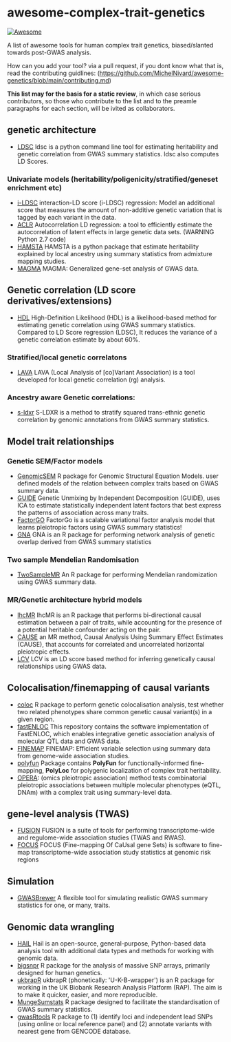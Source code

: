 # awesome-complex-trait-genetics

[![Awesome](https://awesome.re/badge.svg)](https://awesome.re)

A list of awesome tools for human complex trait genetics, biased/slanted towards post-GWAS analysis.

How can you add your tool? via a pull request, if you dont know what that is, read the contributing guidlines: (https://github.com/MichelNivard/awesome-genetics/blob/main/contributing.md)

**This list may for the basis for a static review**, in which case serious contributors, so those who contribute to the list and to the preamle paragraphs for each section, will be ivited as collaborators.


## genetic architecture

- [LDSC](https://github.com/bulik/ldsc) ldsc is a python command line tool for estimating heritability and genetic correlation from GWAS summary statistics. ldsc also computes LD Scores.
  

### Univariate models (heritability/poligenicity/stratified/geneset enrichment etc)

- [i-LDSC](https://github.com/lcrawlab/i-LDSC)   interaction-LD score (i-LDSC) regression: Model an additional score that measures the amount of non-additive genetic variation that is tagged by each variant in the data.
- [ACLR](https://github.com/arminschoech/ACLR) Autocorrelation LD regression: a tool to efficiently estimate the autocorrelation of latent effects in large genetic data sets. (WARNING Python 2.7 code)
- [HAMSTA](https://github.com/tszfungc/hamsta) HAMSTA is a python package that estimate heritability explained by local ancestry using summary statistics from admixture mapping studies.
- [MAGMA](https://cncr.nl/research/magma/) MAGMA: Generalized gene-set analysis of GWAS data. 


## Genetic correlation (LD score derivatives/extensions)


- [HDL](https://github.com/zhenin/HDL) High-Definition Likelihood (HDL) is a likelihood-based method for estimating genetic correlation using GWAS summary statistics. Compared to LD Score regression (LDSC), It reduces the variance of a genetic correlation estimate by about 60%.

### Stratified/local genetic correlatons

- [LAVA](https://github.com/josefin-werme/LAVA) LAVA (Local Analysis of [co]Variant Association) is a tool developed for local genetic correlation (rg) analysis.

### Ancestry aware Genetic correlations:

- [s-ldxr](https://github.com/huwenboshi/s-ldxr) S-LDXR is a method to stratify squared trans-ethnic genetic correlation by genomic annotations from GWAS summary statistics.

## Model trait relationships

### Genetic SEM/Factor models

- [GenomicSEM](https://github.com/GenomicSEM/GenomicSEM) R package for Genomic Structural Equation Models. user defined models of the relation between complex traits based on GWAS summary data.
- [GUIDE](https://github.com/daniel-lazarev/GUIDE) Genetic Unmixing by Independent Decomposition (GUIDE), uses ICA to estimate statistically independent latent factors that best express the patterns of association across many traits.
- [FactorGO](https://github.com/mancusolab/FactorGo) FactorGo is a scalable variational factor analysis model that learns pleiotropic factors using GWAS summary statistics!
- [GNA](https://github.com/GenomicNetworkAnalysis/GNA) GNA is an R package for performing network analysis of genetic overlap derived from GWAS summary statistics


### Two sample Mendelian Randomisation

- [TwoSampleMR](https://github.com/MRCIEU/TwoSampleMR) An R package for performing Mendelian randomization using GWAS summary data.

### MR/Genetic architecture hybrid models

- [lhcMR](https://github.com/LizaDarrous/lhcMR) lhcMR is an R package that performs bi-directional causal estimation between a pair of traits, while accounting for the presence of a potential heritable confounder acting on the pair.
- [CAUSE](https://github.com/jean997/cause) an MR method, Causal Analysis Using Summary Effect Estimates (CAUSE), that accounts for correlated and uncorrelated horizontal pleiotropic effects. 
- [LCV](https://github.com/lukejoconnor/LCV) LCV is an LD score based method for inferring genetically causal relationships using GWAS data.

## Colocalisation/finemapping of causal variants

- [coloc](https://github.com/chr1swallace/coloc) R package to perform genetic colocalisation analysis, test whether two related phenotypes share common genetic causal variant(s) in a given region.
- [fastENLOC](https://github.com/xqwen/fastenloc) This repository contains the software implementation of FastENLOC, which enables integrative genetic association analysis of molecular QTL data and GWAS data.
- [FINEMAP](http://www.christianbenner.com) FINEMAP: Efficient variable selection using summary data from genome-wide association studies. 
- [polyfun](https://github.com/omerwe/polyfun) Package contains **PolyFun** for functionally-informed fine-mapping, **PolyLoc** for polygenic localization of complex trait heritability.
- [OPERA](https://github.com/wuyangf7/OPERA): (omics pleiotropic association) method tests combinatorial pleiotropic associations between multiple molecular phenotypes (eQTL, DNAm) with a complex trait using summary-level data.

## gene-level analysis (TWAS)

- [FUSION](https://github.com/gusevlab/fusion_twas) FUSION is a suite of tools for performing transcriptome-wide and regulome-wide association studies (TWAS and RWAS). 
- [FOCUS](https://github.com/mancusolab/ma-focus) FOCUS (Fine-mapping Of CaUsal gene Sets) is software to fine-map transcriptome-wide association study statistics at genomic risk regions



## Simulation

- [GWASBrewer](https://github.com/jean997/GWASBrewer) A flexible tool for simulating realistic GWAS summary statistics for one, or many, traits.

## Genomic data wrangling

- [HAIL](https://github.com/hail-is/hail) Hail is an open-source, general-purpose, Python-based data analysis tool with additional data types and methods for working with genomic data.
- [bigsnpr](https://github.com/privefl/bigsnpr) R package for the analysis of massive SNP arrays, primarily designed for human genetics.
- [ukbrapR](https://github.com/lcpilling/ukbrapR) ukbrapR (phonetically: 'U-K-B-wrapper') is an R package for working in the UK Biobank Research Analysis Platform (RAP). The aim is to make it quicker, easier, and more reproducible.
- [MungeSumstats](https://github.com/Al-Murphy/MungeSumstats) R package designed to facilitate the standardisation of GWAS summary statistics.
- [gwasRtools](https://github.com/lcpilling/gwasRtools) R package to (1) identify loci and independent lead SNPs (using online or local reference panel) and (2) annotate variants with nearest gene from GENCODE database.
